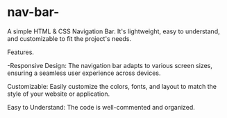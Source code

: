 # nav-bar-

A simple HTML & CSS Navigation Bar. It's lightweight, easy to understand, and customizable to fit the project's needs.

Features. 

-Responsive Design: The navigation bar adapts to various screen sizes, ensuring a seamless user experience across devices.

Customizable: Easily customize the colors, fonts, and layout to match the style of your website or application.

Easy to Understand: The code is well-commented and organized.

